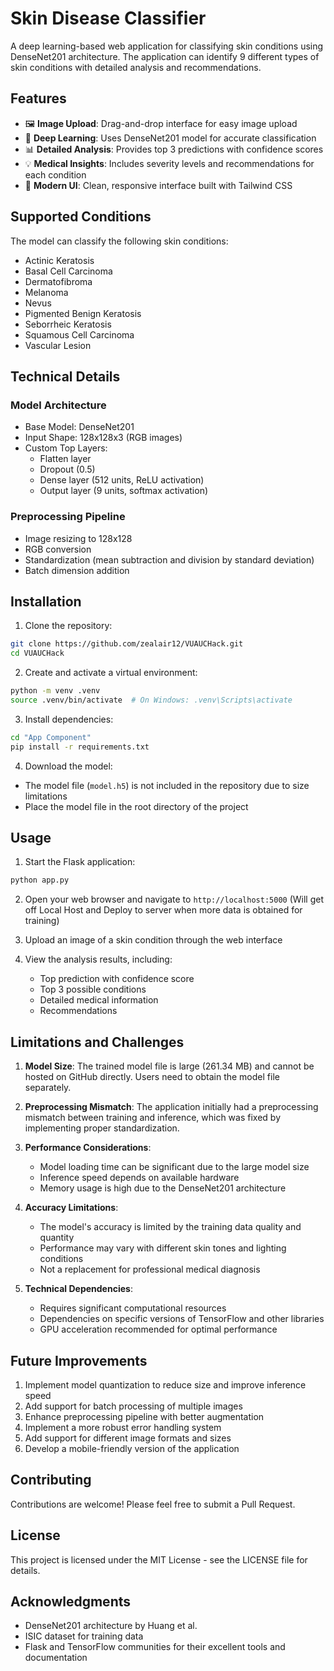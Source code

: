 # Skin Disease Classifier

A deep learning-based web application for classifying skin conditions using DenseNet201 architecture. The application can identify 9 different types of skin conditions with detailed analysis and recommendations.

## Features

- 🖼️ **Image Upload**: Drag-and-drop interface for easy image upload
- 🧠 **Deep Learning**: Uses DenseNet201 model for accurate classification
- 📊 **Detailed Analysis**: Provides top 3 predictions with confidence scores
- 💡 **Medical Insights**: Includes severity levels and recommendations for each condition
- 🎨 **Modern UI**: Clean, responsive interface built with Tailwind CSS

## Supported Conditions

The model can classify the following skin conditions:
- Actinic Keratosis
- Basal Cell Carcinoma
- Dermatofibroma
- Melanoma
- Nevus
- Pigmented Benign Keratosis
- Seborrheic Keratosis
- Squamous Cell Carcinoma
- Vascular Lesion

## Technical Details

### Model Architecture
- Base Model: DenseNet201
- Input Shape: 128x128x3 (RGB images)
- Custom Top Layers:
  - Flatten layer
  - Dropout (0.5)
  - Dense layer (512 units, ReLU activation)
  - Output layer (9 units, softmax activation)

### Preprocessing Pipeline
- Image resizing to 128x128
- RGB conversion
- Standardization (mean subtraction and division by standard deviation)
- Batch dimension addition

## Installation

1. Clone the repository:
```bash
git clone https://github.com/zealair12/VUAUCHack.git
cd VUAUCHack
```

2. Create and activate a virtual environment:
```bash
python -m venv .venv
source .venv/bin/activate  # On Windows: .venv\Scripts\activate
```

3. Install dependencies:
```bash
cd "App Component"
pip install -r requirements.txt
```

4. Download the model:
- The model file (`model.h5`) is not included in the repository due to size limitations
- Place the model file in the root directory of the project

## Usage

1. Start the Flask application:
```bash
python app.py
```

2. Open your web browser and navigate to `http://localhost:5000` (Will get off Local Host and Deploy to server when more data is obtained for training)

3. Upload an image of a skin condition through the web interface

4. View the analysis results, including:
   - Top prediction with confidence score
   - Top 3 possible conditions
   - Detailed medical information
   - Recommendations


## Limitations and Challenges

1. **Model Size**: The trained model file is large (261.34 MB) and cannot be hosted on GitHub directly. Users need to obtain the model file separately.

2. **Preprocessing Mismatch**: The application initially had a preprocessing mismatch between training and inference, which was fixed by implementing proper standardization.

3. **Performance Considerations**:
   - Model loading time can be significant due to the large model size
   - Inference speed depends on available hardware
   - Memory usage is high due to the DenseNet201 architecture

4. **Accuracy Limitations**:
   - The model's accuracy is limited by the training data quality and quantity
   - Performance may vary with different skin tones and lighting conditions
   - Not a replacement for professional medical diagnosis

5. **Technical Dependencies**:
   - Requires significant computational resources
   - Dependencies on specific versions of TensorFlow and other libraries
   - GPU acceleration recommended for optimal performance

## Future Improvements

1. Implement model quantization to reduce size and improve inference speed
2. Add support for batch processing of multiple images
3. Enhance preprocessing pipeline with better augmentation
4. Implement a more robust error handling system
5. Add support for different image formats and sizes
6. Develop a mobile-friendly version of the application

## Contributing

Contributions are welcome! Please feel free to submit a Pull Request.

## License

This project is licensed under the MIT License - see the LICENSE file for details.

## Acknowledgments

- DenseNet201 architecture by Huang et al.
- ISIC dataset for training data
- Flask and TensorFlow communities for their excellent tools and documentation
